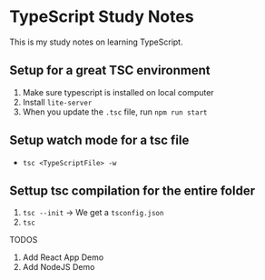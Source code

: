 # TypeScript Study Notes

This is my study notes on learning TypeScript. 

## Setup for a great TSC environment
1. Make sure typescript is installed on local computer
2. Install `lite-server` 
3. When you update the `.tsc` file, run `npm run start`


## Setup watch mode for a tsc file
- `tsc <TypeScriptFile> -w`

## Settup tsc compilation for the entire folder
1.  `tsc --init` -> We get a `tsconfig.json`
2.  `tsc`  


TODOS
1. Add React App Demo
2. Add NodeJS Demo